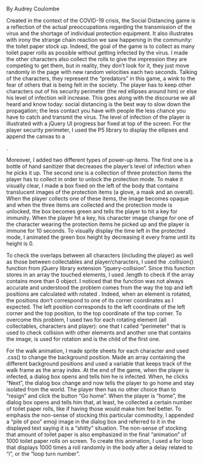 By Audrey Coulombe

Created in the context of the COVID-19 crisis, the Social Distancing game is a reflection of the actual preoccupations regarding the transmission of the virus and the shortage of individual protection equipment. It also illustrates with irony the strange chain reaction we saw happening in the community: the toilet paper stock up. Indeed, the goal of the game is to collect as many toilet paper rolls as possible without getting infected by the virus. I made the other characters also collect the rolls to give the impression they are competing to get them, but in reality, they don’t look for it, they just move randomly in the page with new random velocities each two seconds. Talking of the characters, they represent the “predators” in this game, a wink to the fear of others that is being felt in the society. The player has to keep other characters out of his security perimeter (the red ellipses around him) or else his level of infection will increase. This goes along with the discourse we all heard and know today: social distancing is the best way to slow down the propagation; the less contact you have with people the less chance you have to catch and transmit the virus. The level of infection of the player is illustrated with a jQuery UI progress bar fixed at top of the screen. For the player security perimeter, I used the P5 library to display the ellipses and append the canvas to a <div>.

Moreover, I added two different types of power-up items. The first one is a bottle of hand sanitizer that decreases the player’s level of infection when he picks it up. The second one is a collection of three protection items the player has to collect in order to unlock the protection mode. To make it visually clear, I made a box fixed on the left of the body that contains translucent images of the protection items (a glove, a mask and an overall). When the player collects one of these items, the image becomes opaque and when the three items are collected and the protection mode is unlocked, the box becomes green and tells the player to hit a key for immunity. When the player hit a key, his character image change for one of the character wearing the protection items he picked up and the player is immune for 10 seconds. To visually display the time left in the protected mode, I animated the green box height by decreasing it every frame until its height is 0.

To check the overlaps between all characters (including the player) as well as those between collectables and player/characters, I used the .collision() function from jQuery library extension “jquery-collision”. Since this function stores in an array the touched elements, I used .length to check if the array contains more than 0 object. I noticed that the function was not always accurate and understood the problem comes from the way the top and left positions are calculated with rotated <divs>. Indeed, when an element is rotated, the positions don’t correspond to one of its corner coordinates as I expected. The left position corresponds to the left coordinate of the left corner and the top position, to the top coordinate of the top corner. To overcome this problem, I used two <divs> for each rotating element (all collectables, characters and player): one that I called “perimeter” that is used to check collision with other elements and another one that contains the image, is used for rotation and is the child of the first one.

For the walk animation, I made sprite sheets for each character and used .css() to change the background position. Made an array containing the different background positions and used a variable that keeps track of the walk frame as the array index.
At the end of the game, when the player is infected, a dialog box opens and tells him he is infected. When, he clicks “Next”, the dialog box change and now tells the player to go home and stay isolated from the world. The player then has no other choice than to “resign” and click the button “Go home”. When the player is “home”, the dialog box opens and tells him that, at least, he collected a certain number of toilet paper rolls, like if having those would make him feel better. To emphasis the non-sense of stocking this particular commodity, I appended a “pile of poo” emoji image in the dialog box and referred to it in the displayed text saying it is a “shitty” situation. The non-sense of stocking that amount of toilet paper is also emphasized in the final “animation” of 1000 toilet paper rolls on screen. To create this animation, I used a for loop that displays 1000 times a roll randomly in the body after a delay related to “i”, or the “loop turn number”.
